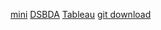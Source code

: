 [mini](https://colab.research.google.com/drive/1qU1OIkMCK3pbCJ0B2S71j9btqSmNcujg?usp=sharing) 
[DSBDA](https://drive.google.com/drive/folders/1pSLIDAdCeVm7cgvB2lTqMk80gPfUwgdV) 
[Tableau]( https://github.com/DataScienceRoadMapDSRM/Tableau-Dashboards-info/commits?author=DataScienceRoadMapDSRM) 
[git download]( https://git-scm.com/downloads) 
